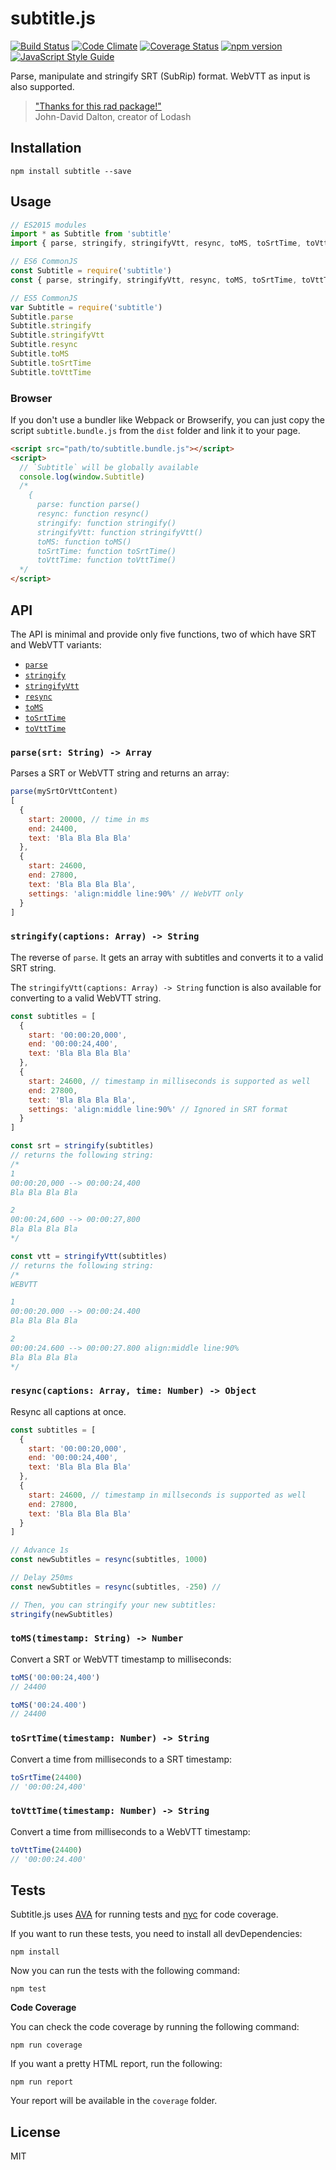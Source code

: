 # subtitle.js

[![Build Status](https://travis-ci.org/gsantiago/subtitle.js.svg?branch=master)](https://travis-ci.org/gsantiago/subtitle.js)
[![Code Climate](https://codeclimate.com/github/gsantiago/subtitle.js/badges/gpa.svg)](https://codeclimate.com/github/gsantiago/subtitle.js)
[![Coverage Status](https://coveralls.io/repos/github/gsantiago/subtitle.js/badge.svg?branch=master)](https://coveralls.io/github/gsantiago/subtitle.js?branch=master)
[![npm version](https://badge.fury.io/js/subtitle.svg)](http://badge.fury.io/js/subtitle)
[![JavaScript Style Guide](https://img.shields.io/badge/code%20style-standard-brightgreen.svg)](http://standardjs.com/)

Parse, manipulate and stringify SRT (SubRip) format. WebVTT as input is 
also supported.

>["Thanks for this rad package!"](https://github.com/gsantiago/subtitle.js/pull/15#issuecomment-282879854)  
>John-David Dalton, creator of Lodash

## Installation

`npm install subtitle --save`

## Usage

```js
// ES2015 modules
import * as Subtitle from 'subtitle'
import { parse, stringify, stringifyVtt, resync, toMS, toSrtTime, toVttTime } from 'subtitle'
```

```js
// ES6 CommonJS
const Subtitle = require('subtitle')
const { parse, stringify, stringifyVtt, resync, toMS, toSrtTime, toVttTime } = require('subtitle')
```

```js
// ES5 CommonJS
var Subtitle = require('subtitle')
Subtitle.parse
Subtitle.stringify
Subtitle.stringifyVtt
Subtitle.resync
Subtitle.toMS
Subtitle.toSrtTime
Subtitle.toVttTime
```

### Browser

If you don't use a bundler like Webpack or Browserify, you can just copy the
script `subtitle.bundle.js` from the `dist` folder and link it to your page.

```html
<script src="path/to/subtitle.bundle.js"></script>
<script>
  // `Subtitle` will be globally available
  console.log(window.Subtitle)
  /*
    {
      parse: function parse()
      resync: function resync()
      stringify: function stringify()
      stringifyVtt: function stringifyVtt()
      toMS: function toMS()
      toSrtTime: function toSrtTime()
      toVttTime: function toVttTime()
  */
</script>
```

## API

The API is minimal and provide only five functions, two of which have SRT and WebVTT variants:

* [`parse`](#parsesrt-string---array)
* [`stringify`](#stringifycaptions-array---string)
* [`stringifyVtt`](#stringifycaptions-array---string)
* [`resync`](#resynccaptions-array-time-number---object)
* [`toMS`](#tomstimestamp-string---number)
* [`toSrtTime`](#tosrttimetimestamp-number---string)
* [`toVttTime`](#tovtttimetimestamp-number---string)

### `parse(srt: String) -> Array`

Parses a SRT or WebVTT string and returns an array:

```js
parse(mySrtOrVttContent)
[
  {
    start: 20000, // time in ms
    end: 24400,
    text: 'Bla Bla Bla Bla'
  },
  {
    start: 24600,
    end: 27800,
    text: 'Bla Bla Bla Bla',
    settings: 'align:middle line:90%' // WebVTT only
  }
]
```

### `stringify(captions: Array) -> String`

The reverse of `parse`. It gets an array with subtitles and converts it to a valid SRT string.

The `stringifyVtt(captions: Array) -> String` function is also available for converting to a 
valid WebVTT string.

```js
const subtitles = [
  {
    start: '00:00:20,000',
    end: '00:00:24,400',
    text: 'Bla Bla Bla Bla'
  },
  {
    start: 24600, // timestamp in milliseconds is supported as well
    end: 27800,
    text: 'Bla Bla Bla Bla',
    settings: 'align:middle line:90%' // Ignored in SRT format
  }
]

const srt = stringify(subtitles)
// returns the following string:
/*
1
00:00:20,000 --> 00:00:24,400
Bla Bla Bla Bla

2
00:00:24,600 --> 00:00:27,800
Bla Bla Bla Bla
*/

const vtt = stringifyVtt(subtitles)
// returns the following string:
/*
WEBVTT

1
00:00:20.000 --> 00:00:24.400
Bla Bla Bla Bla

2
00:00:24.600 --> 00:00:27.800 align:middle line:90%
Bla Bla Bla Bla
*/
```

### `resync(captions: Array, time: Number) -> Object`

Resync all captions at once.

```js
const subtitles = [
  {
    start: '00:00:20,000',
    end: '00:00:24,400',
    text: 'Bla Bla Bla Bla'
  },
  {
    start: 24600, // timestamp in millseconds is supported as well
    end: 27800,
    text: 'Bla Bla Bla Bla'
  }
]

// Advance 1s
const newSubtitles = resync(subtitles, 1000)

// Delay 250ms
const newSubtitles = resync(subtitles, -250) //

// Then, you can stringify your new subtitles:
stringify(newSubtitles)
```

### `toMS(timestamp: String) -> Number`

Convert a SRT or WebVTT timestamp to milliseconds:

```js
toMS('00:00:24,400')
// 24400

toMS('00:24.400')
// 24400
```

### `toSrtTime(timestamp: Number) -> String`

Convert a time from milliseconds to a SRT timestamp:

```js
toSrtTime(24400)
// '00:00:24,400'
```


### `toVttTime(timestamp: Number) -> String`

Convert a time from milliseconds to a WebVTT timestamp:

```js
toVttTime(24400)
// '00:00:24.400'
```

## Tests

Subtitle.js uses [AVA](https://github.com/avajs/ava) for running tests and [nyc](https://github.com/istanbuljs/nyc) for code coverage.

If you want to run these tests, you need to install all devDependencies:

`npm install`

Now you can run the tests with the following command:

`npm test`

**Code Coverage**

You can check the code coverage by running the following command:

`npm run coverage`

If you want a pretty HTML report, run the following:

`npm run report`

Your report will be available in the `coverage` folder.

## License

MIT
